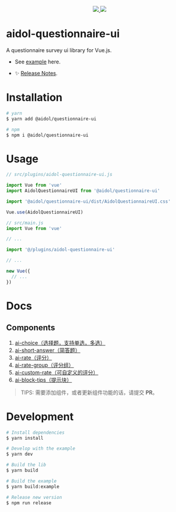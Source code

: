 <p align="center">
  <a href="https://www.npmjs.org/package/aidol-questionnaire-ui">
    <img src="https://img.shields.io/npm/v/aidol-questionnaire-ui.svg">
  </a>
  <a href="https://npmcharts.com/compare/aidol-questionnaire-ui?minimal=true">
    <img src="https://img.shields.io/npm/dm/aidol-questionnaire-ui.svg">
  </a>
  <br>
</p>

# aidol-questionnaire-ui

A questionnaire survey ui library for Vue.js.

- See [example](https://hongwenqing.com/aidol-questionnaire-ui/) here.

- ✨  [Release Notes](./CHANGELOG.md).

# Installation

``` bash
# yarn
$ yarn add @aidol/questionnaire-ui

# npm
$ npm i @aidol/questionnaire-ui
```

# Usage

``` js
// src/plugins/aidol-questionnaire-ui.js

import Vue from 'vue'
import AidolQuestionnaireUI from '@aidol/questionnaire-ui'

import '@aidol/questionnaire-ui/dist/AidolQuestionnaireUI.css'

Vue.use(AidolQuestionnaireUI)
```

``` js
// src/main.js
import Vue from 'vue'

// ...

import '@/plugins/aidol-questionnaire-ui'

// ...

new Vue({
  // ...
})
```

# Docs
## Components

1. <a href="./docs/ai-choice.md">ai-choice（选择题，支持单选，多选）</a>
2. <a href="./docs/ai-short-answer.md">ai-short-answer（简答题）</a>
3. <a href="./docs/ai-rate.md">ai-rate（评分）</a>
4. <a href="./docs/ai-rate-group.md">ai-rate-group（评分组）</a>
5. <a href="./docs/ai-custom-rate.md">ai-custom-rate（可自定义的评分）</a>
6. <a href="./docs/ai-block-tips.md">ai-block-tips（提示块）</a>


> TIPS: 需要添加组件，或者更新组件功能的话，请提交 **PR**。

# Development

```bash
# Install dependencies
$ yarn install

# Develop with the example
$ yarn dev

# Build the lib
$ yarn build

# Build the example
$ yarn build:example

# Release new version
$ npm run release
```